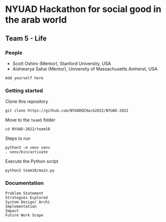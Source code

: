 # NYUAD Hackathon for social good in the arab world
## Team 5 - Life

### People

- Scott Oshiro (Mentor), Stanford University, USA
- Aishwarya Sahai (Mentor), University of Massachusetts Amherst, USA
```
Add yourself here
```

### Getting started

Clone this repository
```console 
git clone https://github.com/NYUADQCHack2022/NYUAD-2022
```

Move to the `team5` folder
```console
cd NYUAD-2022/team18
```
Steps to run
```console
python3 -m venv venv
. venv/bin/activate
```

Execute the Python script
```console 
python3 team18/main.py
```

### Documentation

```console 
Problem Statement
Strategies Ecplored
System Design/ Archi
Implementation
Impact
Future Work Scope
```
